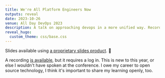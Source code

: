 ```yaml
---
title: We're All Platform Engineers Now
outputs: reveal
date: 2023-10-26
venue: All Day DevOps 2023
description: A talk on approaching devops in a more unified way. Recording requires log in, unfortunately
reveal_hugo:
  custom_theme: css/base.css
---
```


Slides available using [a proprietary slides product](https://docs.google.com/presentation/d/1GLptPSCYHM_WAGAZAheJKlCLrWuRWTB_vUvc_CPjnCU/edit?usp=sharing). 🤢

A recording [is available](https://sonatype.cventevents.com/hub/events/9b2a9865-2cb7-48b7-b863-2b9f110ded42/sessions/65ae8838-293f-4142-a649-b4861cb0fd62), but it requires a log in. This is new to this year, or else I wouldn't have spoken at the conference. I owe my career to open source technology, I think it's important to share my learning openly, too.
